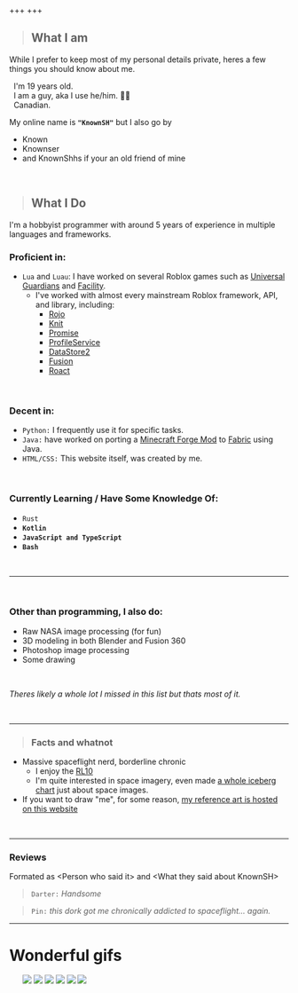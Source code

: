 +++
+++

> ## What I am
While I prefer to keep most of my personal details private, heres a few things you should know about me.

&nbsp;&nbsp;I'm 19 years old.\
&nbsp;&nbsp;I am a guy, aka I use he/him. 🤷‍♂️\
&nbsp;&nbsp;Canadian.

My online name is **`"KnownSH"`** but I also go by
- Known
- Knownser
- and KnownShhs if your an old friend of mine

<br>

> ## What I Do

I'm a hobbyist programmer with around 5 years of experience in multiple languages and frameworks.

### Proficient in:

- `Lua` and `Luau`: I have worked on several Roblox games such as [Universal Guardians](https://www.roblox.com/games/8698405129/Universal-Guardians-BETA) and [Facility](https://www.roblox.com/games/6052240333/Facility-HORROR).
  - I've worked with almost every mainstream Roblox framework, API, and library, including:
    - [Rojo](https://rojo.space/)
    - [Knit](https://sleitnick.github.io/Knit/)
    - [Promise](https://eryn.io/roblox-lua-promise/)
    - [ProfileService](https://madstudioroblox.github.io/ProfileService/)
    - [DataStore2](https://kampfkarren.github.io/Roblox/)
    - [Fusion](https://elttob.uk/Fusion/0.2/)
    - [Roact](https://roblox.github.io/roact/)

&nbsp;

### Decent in:
- `Python:` I frequently use it for specific tasks.
- `Java:` have worked on porting a [Minecraft Forge Mod](https://github.com/KnownSH/Cyclic-Fabric) to [Fabric](https://fabricmc.net/) using Java.
- `HTML/CSS:` This website itself, was created by me.

<br>

### Currently Learning / Have Some Knowledge Of:
- `Rust`
- **`Kotlin`**
- **`JavaScript and TypeScript`**
- **`Bash`**

&nbsp;

---
<br>

### Other than programming, I also do:
- Raw NASA image processing (for fun)
- 3D modeling in both Blender and Fusion 360
- Photoshop image processing
- Some drawing

<br>

*Theres likely a whole lot I missed in this list but thats most of it.*

<br>

---

> ### Facts and whatnot
- Massive spaceflight nerd, borderline chronic
    - I enjoy the [RL10](https://en.wikipedia.org/wiki/RL10)
    - I'm quite interested in space imagery, even made [a whole iceberg chart](https://icebergcharts.com/i/Interesting_Space_Imagery) just about space images.
- If you want to draw "me", for some reason, [my reference art is hosted on this website](/reference)

<br>

---

### Reviews

Formated as \<Person who said it\> and \<What they said about KnownSH\>

> `Darter:` *Handsome*

> `Pin:` *this dork got me chronically addicted to spaceflight… again.*


---

# Wonderful gifs

<ul class="flexrow">
    <img src="https://media1.tenor.com/m/4yNlznwcq7IAAAAC/website-award-excellent-website.gif" class="img_250px">
    <img src="https://tenor.com/view/it%27s-peak-its-peak-peak-its-superb-superb-gif-17441873139065909908.gif" class="img_250px">
    <img src="https://media1.tenor.com/m/1Q3ijAi8fqQAAAAC/brain-tricks-you-into-thinking-image-is-moving.gif" class="img_250px">
    <img src="https://media1.tenor.com/m/zkFBOs8pb5QAAAAC/falcon-9-rocket-failure.gif" class="img_250px">
    <img src="images/speed.gif" class="img_250px">
    <img src="https://tenor.com/view/lobotomy-max-design-pro-homestuck-gif-532127326273898444.gif" class="img_250px">
</ul>
